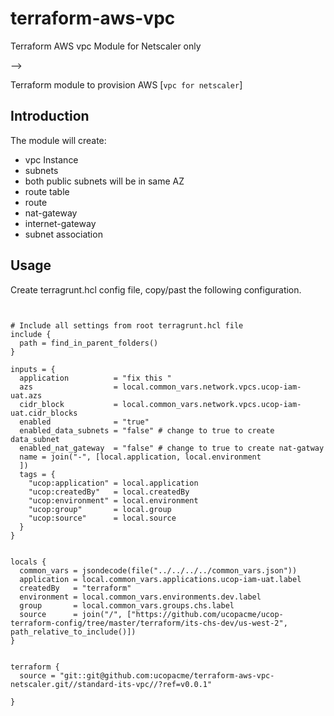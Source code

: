 # terraform-aws-vpc
Terraform AWS vpc Module for Netscaler only




-->

Terraform module to provision AWS [`vpc for netscaler`]



## Introduction

The module will create:

* vpc Instance
* subnets
* both public subnets will be in same AZ
* route table
* route
* nat-gateway
* internet-gateway
* subnet association


## Usage
Create terragrunt.hcl config file, copy/past the following configuration.


```hcl


# Include all settings from root terragrunt.hcl file
include {
  path = find_in_parent_folders()
}

inputs = {
  application          = "fix this "
  azs                  = local.common_vars.network.vpcs.ucop-iam-uat.azs
  cidr_block           = local.common_vars.network.vpcs.ucop-iam-uat.cidr_blocks
  enabled              = "true"
  enabled_data_subnets = "false" # change to true to create data_subnet
  enabled_nat_gateway  = "false" # change to true to create nat-gatway
  name = join("-", [local.application, local.environment
  ])
  tags = {
    "ucop:application" = local.application
    "ucop:createdBy"   = local.createdBy
    "ucop:environment" = local.environment
    "ucop:group"       = local.group
    "ucop:source"      = local.source
  }
}


locals {
  common_vars = jsondecode(file("../../../../common_vars.json"))
  application = local.common_vars.applications.ucop-iam-uat.label
  createdBy   = "terraform"
  environment = local.common_vars.environments.dev.label
  group       = local.common_vars.groups.chs.label
  source      = join("/", ["https://github.com/ucopacme/ucop-terraform-config/tree/master/terraform/its-chs-dev/us-west-2", path_relative_to_include()])
}


terraform {
  source = "git::git@github.com:ucopacme/terraform-aws-vpc-netscaler.git//standard-its-vpc//?ref=v0.0.1"
  
}
